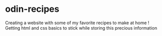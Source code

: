 # odin-recipes
Creating a website with some of my favorite recipes to make at home ! <br>
Getting html and css basics to stick while storing this precious information <br>